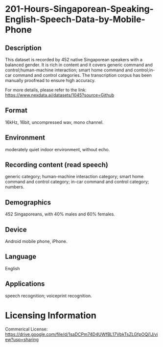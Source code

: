 # 201-Hours-Singaporean-Speaking-English-Speech-Data-by-Mobile-Phone


## Description
This dataset is recorded by 452 native Singaporean speakers with a balanced gender. It is rich in content and it covers generic command and control;human-machine interaction; smart home command and control;in-car command and control categories. The transcription corpus has been manually proofread to ensure high accuracy.

For more details, please refer to the link: https://www.nexdata.ai/datasets/1045?source=Github


## Format
16kHz, 16bit, uncompressed wav, mono channel.

## Environment
moderately quiet indoor environment,  without echo.

## Recording content (read speech)
generic category; human-machine interaction category; smart home command and control category; in-car command and control category; numbers.

## Demographics
452 Singaporeans, with 40% males and 60% females.

## Device
Android mobile phone, iPhone.

## Language
English

## Applications
speech recognition;  voiceprint recognition.

# Licensing Information
Commerical License: https://drive.google.com/file/d/1saDCPm74D4UWfBL17VbkTsZLGfpOQj1J/view?usp=sharing
